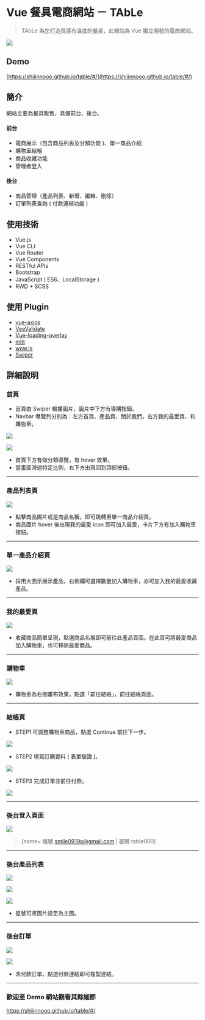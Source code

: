 # Vue 餐具電商網站 － TAbLe
> TAbLe 為您打造質感有溫度的餐桌，此網站為 Vue 獨立開發的電商網站。

![](https://i.imgur.com/rXNxv3v.png)

## Demo
[https://shiiinnooo.github.io/table/#/](https://shiiinnooo.github.io/table/#/)

## 簡介
網站主要為餐具販售，具備前台、後台。
#### 前台
* 電商展示（包含商品列表及分類功能 )、單一商品介紹
* 購物車結帳
* 商品收藏功能
* 管理者登入


#### 後台
* 商品管理（產品列表、新增、編輯、刪除）
* 訂單列表查詢 ( 付款連結功能 )

## 使用技術
* Vue.js
* Vue CLI
* Vue Router
* Vue Components
* RESTful APIs
* Bootstrap 
* JavaScript ( ES6、LocalStorage )
* RWD + SCSS

## 使用 Plugin
* [vue-axios](https://github.com/imcvampire/vue-axios)
* [VeeValidate](https://github.com/logaretm/vee-validate)
* [Vue-loading-overlay](https://github.com/ankurk91/vue-loading-overlay)
* [mitt](https://github.com/developit/mitt)
* [wow.js](https://github.com/matthieua/WOW)
* [Swiper](https://github.com/nolimits4web/swiper)

## 詳細說明
### 首頁
- 首頁由 Swiper 輪播圖片，圖片中下方有導購按鈕。
- Navbar 導覽列分別為：左方首頁、產品頁、關於我們，右方我的最愛頁、和購物車。

![](https://i.imgur.com/7iJ3dYl.png)

![](https://i.imgur.com/ijFfdXy.png)
- 首頁下方有做分類導覽，有 hover 效果。
- 當畫面滑過特定比例，右下方出現回到頂部按鈕。

---

### 產品列表頁
![](https://i.imgur.com/oInZ0x2.png)
* 點擊商品圖片或是商品名稱，即可跳轉至單一商品介紹頁。
* 商品圖片 hover 後出現我的最愛 icon 即可加入最愛，卡片下方有加入購物車按鈕。

---

### 單一產品介紹頁
![](https://i.imgur.com/hRzCucx.png)

- 採用大圖示展示產品，右側欄可選擇數量加入購物車，亦可加入我的最愛收藏產品。

---

### 我的最愛頁
![](https://i.imgur.com/fA6xx7B.png)

- 收藏商品簡單呈現，點選商品名稱即可前往此產品頁面。在此頁可將最愛商品加入購物車，也可移除最愛商品。

---
### 購物車
![](https://i.imgur.com/qbSrbPV.png)
- 購物車為右側畫布效果，點選「前往結帳」，前往結帳頁面。

---
### 結帳頁
- STEP1 可調整購物車商品，點選 Continue 前往下一步。

![](https://i.imgur.com/MhqyAo9.png)

- STEP2 填寫訂購資料 ( 表單驗證 )。

![](https://i.imgur.com/PFAAfbg.png)

- STEP3 完成訂單並前往付款。

![](https://i.imgur.com/ATu9RMG.png)

---
### 後台登入頁面

![](https://i.imgur.com/Wlt3dn8.png)
 > [name= 帳號 smile0919a@gmail.com | 密碼 table000]
---

### 後台產品列表
![](https://i.imgur.com/8BNCkQo.png)

![](https://i.imgur.com/aTCgRGi.png)

![](https://i.imgur.com/pe56Dve.png)
- 星號可將圖片設定為主圖。

---
### 後台訂單
![](https://i.imgur.com/U3FPr7f.png)

![](https://i.imgur.com/zLdDZVs.png)
- 未付款訂單，點選付款連結即可複製連結。

---
### 歡迎至 Demo 網站觀看其餘細節
https://shiiinnooo.github.io/table/#/



